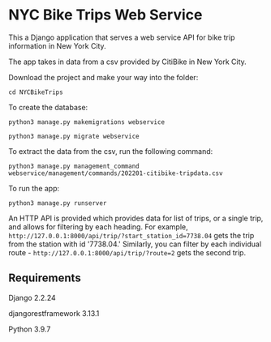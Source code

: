# NYC Bike Trips Web Service

This a Django application that serves a web service API for bike trip information in
New York City. 

The app takes in data from a csv provided by CitiBike in New York City.

Download the project and make your way into the folder:

`cd NYCBikeTrips`

To create the database:

`python3 manage.py makemigrations webservice`

`python3 manage.py migrate webservice`

To extract the data from the csv, run the following command:

`python3 manage.py management_command webservice/management/commands/202201-citibike-tripdata.csv`

To run the app:

`python3 manage.py runserver`

An HTTP API is provided which provides data for list of trips, or a single trip, and allows for filtering by each heading. For example, `http://127.0.0.1:8000/api/trip/?start_station_id=7738.04` gets the trip from the station with id '7738.04.' Similarly, you can filter by each individual route - `http://127.0.0.1:8000/api/trip/?route=2` gets the second trip.

## Requirements

Django 2.2.24

djangorestframework 3.13.1

Python 3.9.7
 
